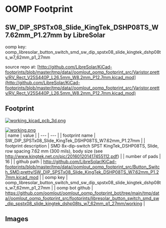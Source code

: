 # OOMP Footprint  
## SW_DIP_SPSTx08_Slide_KingTek_DSHP08TS_W7.62mm_P1.27mm  by LibreSolar  
  
oomp key: oomp_libresolar_button_switch_smd_sw_dip_spstx08_slide_kingtek_dshp08ts_w7_62mm_p1_27mm  
  
source repo at: [http://github.com/LibreSolar/KiCad-footprints/blob/master/tmp/data//oomlout_oomp_footprint_src/Varistor.pretty/RV_Rect_V25S440P_L26.5mm_W8.2mm_P12.7mm.kicad_mod](http://github.com/LibreSolar/KiCad-footprints/blob/master/tmp/data//oomlout_oomp_footprint_src/Varistor.pretty/RV_Rect_V25S440P_L26.5mm_W8.2mm_P12.7mm.kicad_mod)  
## Footprint  
  
[![working_kicad_pcb_3d.png](working_kicad_pcb_3d_600.png)](working_kicad_pcb_3d.png)  
  
[![working.png](working_600.png)](working.png)  
| name | value | 
| --- | --- | 
| footprint name | SW_DIP_SPSTx08_Slide_KingTek_DSHP08TS_W7.62mm_P1.27mm | 
| footprint description | SMD 8x-dip-switch SPST KingTek_DSHP08TS, Slide, row spacing 7.62 mm (300 mils), body size  (see http://www.kingtek.net.cn/pic/201601201417455112.pdf) | 
| number of pads | 16 | 
| github path | http://github.com/LibreSolar/KiCad-footprints/blob/master/tmp/data//oomlout_oomp_footprint_src/Button_Switch_SMD.pretty/SW_DIP_SPSTx08_Slide_KingTek_DSHP08TS_W7.62mm_P1.27mm.kicad_mod | 
| oomp key | oomp_libresolar_button_switch_smd_sw_dip_spstx08_slide_kingtek_dshp08ts_w7_62mm_p1_27mm | 
| oomp bot github | https://github.com/oomlout/oomlout_oomp_footprint_bot/tree/main/tmp/data//oomlout_oomp_footprint_src/footprints/libresolar_button_switch_smd_sw_dip_spstx08_slide_kingtek_dshp08ts_w7_62mm_p1_27mm/working | 
## Images  
